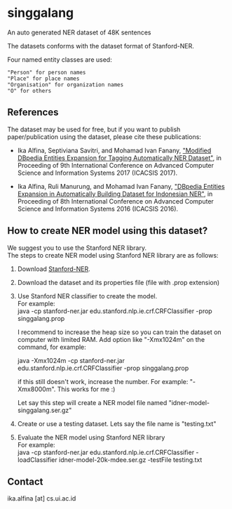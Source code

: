 # singgalang
An auto generated NER dataset of 48K sentences

The datasets conforms with the dataset format of Stanford-NER.

Four named entity classes are used:

    "Person" for person names
    "Place" for place names
    "Organisation" for organization names
    "O" for others
    
## References

The dataset may be used for free, but if you want to publish paper/publication using the dataset, please cite these publications: 

* Ika Alfina, Septiviana Savitri, and Mohamad Ivan Fanany, ["Modified DBpedia Entities Expansion for Tagging Automatically NER Dataset"](https://ieeexplore.ieee.org/document/8355036), in Proceeding of 9th International Conference on Advanced Computer Science and Information Systems 2017 (ICACSIS 2017).

* Ika Alfina, Ruli Manurung, and Mohamad Ivan Fanany, ["DBpedia Entities Expansion in Automatically Building Dataset for Indonesian NER"](https://ieeexplore.ieee.org/document/7872784), in Proceeding of 8th International Conference on Advanced Computer Science and Information Systems 2016 (ICACSIS 2016).


## How to create NER model using this dataset?

We suggest you to use the Stanford NER library.<br>
The steps to create NER model using Stanford NER library are as follows:
1. Download [Stanford-NER](https://nlp.stanford.edu/software/CRF-NER.shtml).
2. Download the dataset and its properties file (file with .prop extension)
3. Use Stanford NER classifier to create the model. <br>
   For example: <br>
      java -cp stanford-ner.jar edu.stanford.nlp.ie.crf.CRFClassifier -prop singgalang.prop <br>
      
      I recommend to increase the heap size so you can train the dataset on computer with limited RAM. Add option like "-Xmx1024m" on the command, for example:<br>
      
      java -Xmx1024m -cp stanford-ner.jar edu.stanford.nlp.ie.crf.CRFClassifier -prop singgalang.prop <br>
      
      if this still doesn't work, increase the number. For example: "-Xmx8000m". This works for me :)

   Let say this step will create a NER model file named "idner-model-singgalang.ser.gz"
 
4. Create or use a testing dataset. Lets say the file name is "testing.txt"
5. Evaluate the NER model using Stanford NER library <br>
   For example:<br>
        java -cp stanford-ner.jar edu.stanford.nlp.ie.crf.CRFClassifier -loadClassifier idner-model-20k-mdee.ser.gz -testFile testing.txt 
   

## Contact
ika.alfina [at] cs.ui.ac.id
